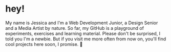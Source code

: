 # hey!
My name is Jessica and I'm a Web Development Junior, a Design Senior and a Media Artist by nature.
So far, my GitHub is a playground of experiments, exercises and learning material. Please don't be surprised, I told you I'm a newbie. But if you visit me more often from now on, you'll find cool projects here soon, I promise. 🤞
